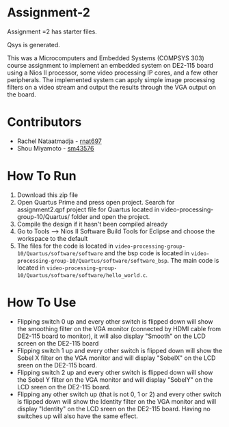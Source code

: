 # Assignment-2

Assignment =2 has starter files.

Qsys is generated.

This was a Microcomputers and Embedded Systems (COMPSYS 303) course assignment to implement an embedded system on DE2-115 board using a Nios II processor, some video processing IP cores, and a few other peripherals. The implemented system can apply simple image processing filters on a video stream and output the results through the VGA output on the board. 

# Contributors
- Rachel Nataatmadja - [rnat697](https://github.com/rnat697)
- Shou Miyamoto - [sm43576](https://github.com/sm43576)

# How To Run 
1. Download this zip file
2. Open Quartus Prime and press open project. Search for assignment2.qpf project file for Quartus located in video-processing-group-10/Quartus/ folder and open the project.
3. Compile the design if it hasn't been compiled already
4. Go to Tools --> Nios II Software Build Tools for Eclipse and choose the workspace to the default
5. The files for the code is located in `video-processing-group-10/Quartus/software/software` and the bsp code is located in `video-processing-group-10/Quartus/software/software_bsp`. The main code is located in  `video-processing-group-10/Quartus/software/software/hello_world.c`.

# How To Use
- Flipping switch 0 up and every other switch is flipped down will show the smoothing filter on the VGA monitor (connected by HDMI cable from DE2-115 board to monitor), it will also display "Smooth" on the LCD screen on the DE2-115 board
- Flipping switch 1 up and every other switch is flipped down will show the Sobel X filter on the VGA monitor and will display "SobelX" on the LCD sreen on the DE2-115 board.
- Flipping switch 2 up and every other switch is flipped down will show the Sobel Y filter on the VGA monitor and will display "SobelY" on the LCD sreen on the DE2-115 board.
- Flipping any other switch up (that is not 0, 1 or 2) and every other switch is flipped down will show the Identity filter on the VGA monitor and will display "Identity" on the LCD sreen on the DE2-115 board. Having no switches up will also have the same effect.
